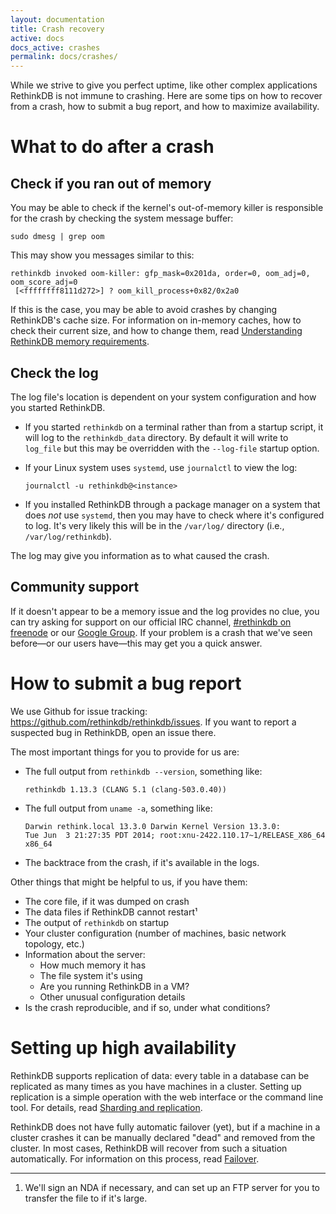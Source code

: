 ```yaml
---
layout: documentation
title: Crash recovery
active: docs
docs_active: crashes
permalink: docs/crashes/
---
```


While we strive to give you perfect uptime, like other complex applications RethinkDB is not immune to crashing. Here are some tips on how to recover from a crash, how to submit a bug report, and how to maximize availability.

# What to do after a crash

## Check if you ran out of memory

You may be able to check if the kernel's out-of-memory killer is responsible for the crash by checking the system message buffer:

```
sudo dmesg | grep oom
```

This may show you messages similar to this:

```
rethinkdb invoked oom-killer: gfp_mask=0x201da, order=0, oom_adj=0, oom_score_adj=0
 [<ffffffff8111d272>] ? oom_kill_process+0x82/0x2a0
```

If this is the case, you may be able to avoid crashes by changing RethinkDB's cache size. For information on in-memory caches, how to check their current size, and how to change them, read [Understanding RethinkDB memory requirements](/docs/memory-usage).

## Check the log

The log file's location is dependent on your system configuration and how you started RethinkDB.

* If you started `rethinkdb` on a terminal rather than from a startup script, it will log to the `rethinkdb_data` directory. By default it will write to `log_file` but this may be overridden with the `--log-file` startup option.

* If your Linux system uses `systemd`, use `journalctl` to view the log:

    `journalctl -u rethinkdb@<instance>`

* If you installed RethinkDB through a package manager on a system that does *not* use `systemd`, then you may have to check where it's configured to log. It's very likely this will be in the `/var/log/` directory (i.e., `/var/log/rethinkdb`).

The log may give you information as to what caused the crash.

## Community support

If it doesn't appear to be a memory issue and the log provides no clue, you can try asking for support on our official IRC channel, [#rethinkdb on freenode](http://webchat.freenode.net/?channels=#rethinkdb) or our [Google Group](http://groups.google.com/group/rethinkdb). If your problem is a crash that we've seen before&mdash;or our users have&mdash;this may get you a quick answer.

# How to submit a bug report

We use Github for issue tracking: <https://github.com/rethinkdb/rethinkdb/issues>. If you want to report a suspected bug in RethinkDB, open an issue there.

The most important things for you to provide for us are:

* The full output from `rethinkdb --version`, something like:

    ```
    rethinkdb 1.13.3 (CLANG 5.1 (clang-503.0.40))
    ```

* The full output from `uname -a`, something like:

    ```
    Darwin rethink.local 13.3.0 Darwin Kernel Version 13.3.0:
    Tue Jun  3 21:27:35 PDT 2014; root:xnu-2422.110.17~1/RELEASE_X86_64 x86_64
    ```

* The backtrace from the crash, if it's available in the logs.

Other things that might be helpful to us, if you have them:

* The core file, if it was dumped on crash
* The data files if RethinkDB cannot restart&sup1;
* The output of `rethinkdb` on startup
* Your cluster configuration (number of machines, basic network topology, etc.)
* Information about the server:
    * How much memory it has
    * The file system it's using
    * Are you running RethinkDB in a VM?
    * Other unusual configuration details
* Is the crash reproducible, and if so, under what conditions?

# Setting up high availability

RethinkDB supports replication of data: every table in a database can be replicated as many times as you have machines in a cluster. Setting up replication is a simple operation with the web interface or the command line tool. For details, read [Sharding and replication](/docs/sharding-and-replication/).

RethinkDB does not have fully automatic failover (yet), but if a machine in a cluster crashes it can be manually declared "dead" and removed from the cluster. In most cases, RethinkDB will recover from such a situation automatically. For information on this process, read [Failover](/docs/failover).

----

1. We'll sign an NDA if necessary, and can set up an FTP server for you to transfer the file to if it's large.
